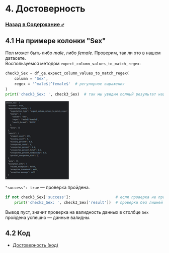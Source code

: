 # 4. Достоверность

### [Назад в Содержание ⤶](/data/gx.md)

## 4.1 На примере колонки "Sex"
Пол может быть либо _male_, либо _female_. Проверим, так ли это в нашем датасете.  
Воспользуемся методом `expect_column_values_to_match_regex`:  

```python
check3_Sex = df_ge.expect_column_values_to_match_regex(
    column = 'Sex',
    regex = '^male$|^female$'  # регулярное выражения
)
print('check3_Sex: ', check3_Sex)  # так мы увидим полный результат нашей проверки
```

<img src="/img/gx_4.1.png" width="40%">

`"success": true` — проверка пройдена.  

```python
if not check3_Sex['success']:                    # если проверка не пройдена, то мы увидим результаты
    print('check3_Sex: ', check3_Sex['result'])  # проверки без лишней информации
```

Вывод пуст, значит проверка на валидность данных в столбце `Sex` пройдена успешно — данные валидны.  

## 4.2 Код
- [Достоверность (код)](04_validity.py)